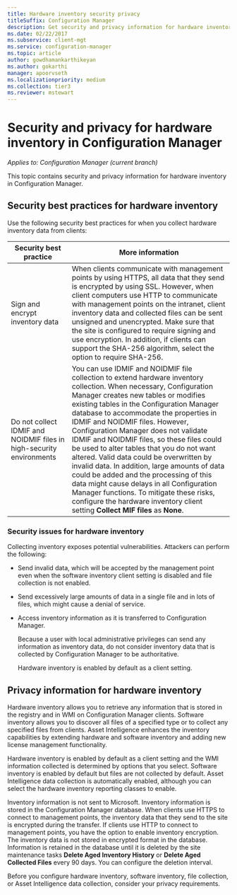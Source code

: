 ```yaml
---
title: Hardware inventory security privacy
titleSuffix: Configuration Manager
description: Get security and privacy information for hardware inventory in Configuration Manager.
ms.date: 02/22/2017
ms.subservice: client-mgt
ms.service: configuration-manager
ms.topic: article
author: gowdhamankarthikeyan
ms.author: gokarthi
manager: apoorvseth
ms.localizationpriority: medium
ms.collection: tier3
ms.reviewer: mstewart
---
```

# Security and privacy for hardware inventory in Configuration Manager

*Applies to: Configuration Manager (current branch)*

This topic contains security and privacy information for hardware inventory in Configuration Manager.

##  <a name="BKMK_Security_HardwareInventory"></a> Security best practices for hardware inventory
 Use the following security best practices for when you collect hardware inventory data from clients:

|Security best practice|More information|
|----------------------------|----------------------|
|Sign and encrypt inventory data|When clients communicate with management points by using HTTPS, all data that they send is encrypted by using SSL. However, when client computers use HTTP to communicate with management points on the intranet, client inventory data and collected files can be sent unsigned and unencrypted. Make sure that the site is configured to require signing and use encryption. In addition, if clients can support the SHA-256 algorithm, select the option to require SHA-256.|
|Do not collect IDMIF and NOIDMIF files in high-security environments|You can use IDMIF and NOIDMIF file collection to extend hardware inventory collection. When necessary, Configuration Manager creates new tables or modifies existing tables in the Configuration Manager database to accommodate the properties in IDMIF and NOIDMIF files. However, Configuration Manager does not validate IDMIF and NOIDMIF files, so these files could be used to alter tables that you do not want altered. Valid data could be overwritten by invalid data. In addition, large amounts of data could be added and the processing of this data might cause delays in all Configuration Manager functions. To mitigate these risks, configure the hardware inventory client setting **Collect MIF files** as **None**.|

### Security issues for hardware inventory
 Collecting inventory exposes potential vulnerabilities. Attackers can perform the following:

- Send invalid data, which will be accepted by the management point even when the software inventory client setting is disabled and file collection is not enabled.

- Send excessively large amounts of data in a single file and in lots of files, which might cause a denial of service.

- Access inventory information as it is transferred to Configuration Manager.

  Because a user with local administrative privileges can send any information as inventory data, do not consider inventory data that is collected by Configuration Manager to be authoritative.

  Hardware inventory is enabled by default as a client setting.

##  <a name="BKMK_Privacy_HardwareInventory"></a> Privacy information for hardware inventory
 Hardware inventory allows you to retrieve any information that is stored in the registry and in WMI on Configuration Manager clients. Software inventory allows you to discover all files of a specified type or to collect any specified files from clients. Asset Intelligence enhances the inventory capabilities by extending hardware and software inventory and adding new license management functionality.

 Hardware inventory is enabled by default as a client setting and the WMI information collected is determined by options that you select. Software inventory is enabled by default but files are not collected by default. Asset Intelligence data collection is automatically enabled, although you can select the hardware inventory reporting classes to enable.

 Inventory information is not sent to Microsoft. Inventory information is stored in the Configuration Manager database. When clients use HTTPS to connect to management points, the inventory data that they send to the site is encrypted during the transfer. If clients use HTTP to connect to management points, you have the option to enable inventory encryption. The inventory data is not stored in encrypted format in the database. Information is retained in the database until it is deleted by the site maintenance tasks **Delete Aged Inventory History** or **Delete Aged Collected Files** every 90 days. You can configure the deletion interval.

 Before you configure hardware inventory, software inventory, file collection, or Asset Intelligence data collection, consider your privacy requirements.
